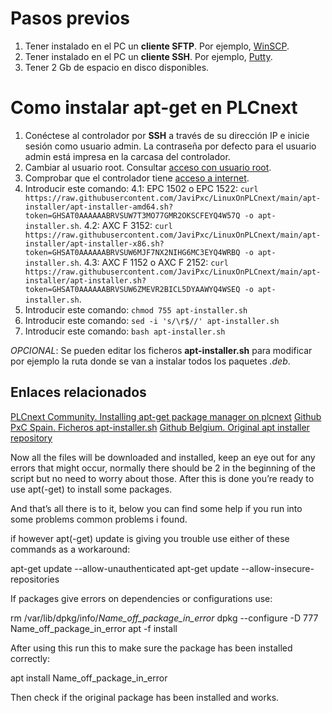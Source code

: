 # Pasos previos
1. Tener instalado en el PC un __cliente SFTP__. Por ejemplo, [WinSCP](https://winscp.net/eng/download.php).
2. Tener instalado en el PC un __cliente SSH__. Por ejemplo, [Putty](https://www.chiark.greenend.org.uk/~sgtatham/putty/latest.html).
3. Tener 2 Gb de espacio en disco disponibles.

# Como instalar apt-get en PLCnext
1. Conéctese al controlador por __SSH__ a través de su dirección IP e inicie sesión como usuario admin. La contraseña por defecto para el usuario admin está impresa en la carcasa del controlador.
2. Cambiar al usuario root. Consultar [acceso con usuario root](https://github.com/JaviPxc/LinuxOnPLCnext/blob/main/Acceso_con_usuario_root.md).
3. Comprobar que el controlador tiene [acceso a internet](https://github.com/JaviPxc/LinuxOnPLCnext/blob/main/Comprobar_acceso_a_internet.md).
4. Introducir este comando: 
   4.1: EPC 1502 o EPC 1522: ```curl https://raw.githubusercontent.com/JaviPxc/LinuxOnPLCnext/main/apt-installer/apt-installer-amd64.sh?token=GHSAT0AAAAAABRVSUW7T3MO77GMR2OKSCFEYQ4W57Q -o apt-installer.sh```.
   4.2: AXC F 3152: ```curl https://raw.githubusercontent.com/JaviPxc/LinuxOnPLCnext/main/apt-installer/apt-installer-x86.sh?token=GHSAT0AAAAAABRVSUW6MJF7NX2NIHG6MC3EYQ4WRBQ -o apt-installer.sh```.
   4.3: AXC F 1152 o AXC F 2152: ```curl https://raw.githubusercontent.com/JaviPxc/LinuxOnPLCnext/main/apt-installer/apt-installer.sh?token=GHSAT0AAAAAABRVSUW6ZMEVR2BICL5DYAAWYQ4WSEQ -o apt-installer.sh```.
5. Introducir este comando: ```chmod 755 apt-installer.sh```
6. Introducir este comando: ```sed -i 's/\r$//' apt-installer.sh```
6. Introducir este comando: ```bash apt-installer.sh```

_OPCIONAL_: Se pueden editar los ficheros **apt-installer.sh** para modificar por ejemplo la ruta donde se van a instalar todos los paquetes _.deb_.

## Enlaces relacionados
[PLCnext Community. Installing apt-get package manager on plcnext](https://www.plcnext-community.net/makersblog/installing-apt-get-package-manager-on-plcnext/)
[Github PxC Spain. Ficheros apt-installer.sh](https://github.com/JaviPxc/LinuxOnPLCnext/tree/main/apt-installer)
[Github Belgium. Original apt installer repository](https://github.com/pxcbe/apt-installer/)



Now all the files will be downloaded and installed, keep an eye out for any errors that might occur, normally there should be 2 in the beginning of the script but no need to worry about those. After this is done you’re ready to use apt(-get) to install some packages. 

And that’s all there is to it, below you can find some help if you run into some problems common problems i found.

if however apt(-get) update is giving you trouble use either of these commands as a workaround:

apt-get update --allow-unauthenticated
apt-get update --allow-insecure-repositories

If packages give errors on dependencies or configurations use:

rm /var/lib/dpkg/info/*Name_off_package_in_error*
dpkg --configure -D 777 Name_off_package_in_error
apt -f install

After using this run this to make sure the package has been installed correctly:

apt install Name_off_package_in_error

Then check if the original package has been installed and works.
